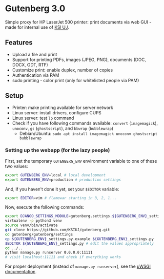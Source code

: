 # Gutenberg 3.0
Simple proxy for HP LaserJet 500 printer: print documents via web GUI - made
for internal use of [KSI UJ](http://ksi.ii.uj.edu.pl). 


## Features
  - Upload a file and print
  - Support for printing PDFs, images (JPEG, PNG), documents (DOC, DOCX, ODT,
    RTF) 
  - Customize print: enable duplex, number of copies
  - Authentication via PAM
  - sudo printing - color print (only for whitelisted people via PAM)

## Setup
  - Printer: make printing available for server network
  - Linux server: install drivers, configure CUPS
  - Linux server: test `lp` command
  - Check if you have following commands available: `convert` (`imagemagick`),
    `unoconv`, `gs` (`ghostscript`), and `bbwrap` (`bubblewrap`) 
    - Debian/Ubuntu: `sudo apt install imagemagick unoconv ghostscript
      bubblewrap`

### Setting up the webapp (for the lazy people)
First, set the temporary `GUTENBERG_ENV` environment variable to one of these
two values: 
```sh
export GUTENBERG_ENV=local # local development
export GUTENBERG_ENV=production # production settings
```
And, if you haven't done it yet, set your `$EDITOR` variable:
```sh
export EDITOR=vim # flamewar starting in 3, 2, 1...
```
Now, execute the following commands:
```sh
export DJANGO_SETTINGS_MODULE=gutenberg.settings.${GUTENBERG_ENV}_settings
virtualenv -p python3 venv
source venv/bin/activate
git clone https://github.com/KSIUJ/gutenberg.git
cd gutenberg/gutenberg/settings
cp ${GUTENBERG_ENV}_settings.py.example ${GUTENBERG_ENV}_settings.py
$EDITOR ${GUTENBERG_ENV}_settings.py # edit the values appropriately
cd ../..
python manage.py runserver 0.0.0.0:11111
# visit localhost:11111 and check if everything works
```

For proper deployment (instead of `manage.py runserver`), see the
[uWSGI documentation](http://uwsgi-docs.readthedocs.io/en/latest/tutorials/Django_and_nginx.html).  
